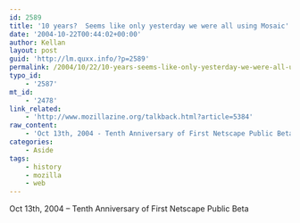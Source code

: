 ```yaml
---
id: 2589
title: '10 years?  Seems like only yesterday we were all using Mosaic'
date: '2004-10-22T00:44:02+00:00'
author: Kellan
layout: post
guid: 'http://lm.quxx.info/?p=2589'
permalink: /2004/10/22/10-years-seems-like-only-yesterday-we-were-all-using-mosaic/
typo_id:
    - '2587'
mt_id:
    - '2478'
link_related:
    - 'http://www.mozillazine.org/talkback.html?article=5384'
raw_content:
    - 'Oct 13th, 2004 - Tenth Anniversary of First Netscape Public Beta'
categories:
    - Aside
tags:
    - history
    - mozilla
    - web
---
```


Oct 13th, 2004 – Tenth Anniversary of First Netscape Public Beta